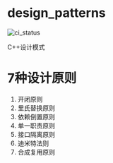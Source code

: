 # design_patterns

![ci_status](https://github.com/tjich/design_patterns/actions/workflows/cmake.yml/badge.svg)

C++设计模式

# 7种设计原则
1. 开闭原则
2. 里氏替换原则
3. 依赖倒置原则
4. 单一职责原则
5. 接口隔离原则
6. 迪米特法则
7. 合成复用原则